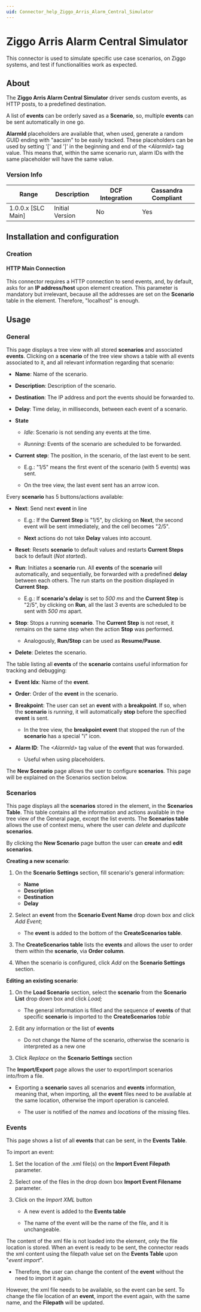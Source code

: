```yaml
---
uid: Connector_help_Ziggo_Arris_Alarm_Central_Simulator
---
```


# Ziggo Arris Alarm Central Simulator

This connector is used to simulate specific use case scenarios, on Ziggo systems, and test if functionalities work as expected.

## About

The **Ziggo Arris Alarm Central Simulator** driver sends custom events, as HTTP posts, to a predefined destination.

A list of **events** can be orderly saved as a **Scenario**, so, multiple **events** can be sent automatically in one go.

**AlarmId** placeholders are available that, when used, generate a random GUID ending with "aacsim" to be easily tracked. These placeholders can be used by setting '\[' and '\]' in the beginning and end of the *\<AlarmId\>* tag value. This means that, within the same scenario run, alarm IDs with the same placeholder will have the same value.

### Version Info

| Range | Description | DCF Integration | Cassandra Compliant |
|----------------------|-----------------|---------------------|-------------------------|
| 1.0.0.x \[SLC Main\] | Initial Version | No                  | Yes                     |

## Installation and configuration

### Creation

#### HTTP Main Connection

This connector requires a HTTP connection to send events, and, by default, asks for an **IP address/host** upon element creation. This parameter is mandatory but irrelevant, because all the addresses are set on the **Scenario** table in the element. Therefore, "localhost" is enough.

## Usage

### General

This page displays a tree view with all stored **scenarios** and associated **events**. Clicking on a **scenario** of the tree view shows a table with all events associated to it, and all relevant information regarding that scenario:

- **Name**: Name of the scenario.

- **Description**: Description of the scenario.

- **Destination**: The IP address and port the events should be forwarded to.

- **Delay**: Time delay, in milliseconds, between each event of a scenario.

- **State**

  - *Idle*: Scenario is not sending any events at the time.

  - *Running*: Events of the scenario are scheduled to be forwarded.

- **Current** **step**: The position, in the scenario, of the last event to be sent.

  - E.g.: "1/5" means the first event of the scenario (with 5 events) was sent.

  - On the tree view, the last event sent has an arrow icon.

Every **scenario** has 5 buttons/actions available:

- **Next**: Send next **event** in line

  - E.g.: If the **Current Step** is "1/5", by clicking on **Next**, the second event will be sent immediately, and the cell becomes "2/5".

  - **Next** actions do not take **Delay** values into account.

- **Reset**: Resets **scenario** to default values and restarts **Current Steps** back to default (*Not started*).

- **Run**: Initiates a **scenario** run. All **events** of the **scenario** will automatically, and sequentially, be forwarded with a predefined **delay** between each others. The run starts on the position displayed in **Current Step**.

  - E.g.: If **scenario's delay** is set to *500 ms* and the **Current Step** is "2/5", by clicking on **Run**, all the last 3 events are scheduled to be sent with *500 ms* apart.

- **Stop**: Stops a running **scenario**. The **Current Step** is not reset, it remains on the same step when the action **Stop** was performed.

  - Analogously, **Run/Stop** can be used as **Resume/Pause**.

- **Delete**: Deletes the scenario.

The table listing all **events** of the **scenario** contains useful information for tracking and debugging:

- **Event Idx**: Name of the **event**.

- **Order**: Order of the **event** in the scenario.

- **Breakpoint**: The user can set an **event** with a **breakpoint**. If so, when the **scenario** is *running*, it will automatically **stop** before the specified **event** is sent.

  - In the tree view, the **breakpoint event** that stopped the run of the **scenario** has a special "i" icon.

- **Alarm ID**: The *\<AlarmId\>* tag value of the **event** that was forwarded.

  - Useful when using placeholders.

The **New Scenario** page allows the user to configure **scenarios**. This page will be explained on the Scenarios section below.

### Scenarios

This page displays all the **scenarios** stored in the element, in the **Scenarios Table**. This table contains all the information and actions available in the tree view of the General page, except the list events. The **Scenarios table** allows the use of context menu, where the user can *delete* and *duplicate* **scenarios**.

By clicking the **New Scenario** page button the user can **create** and **edit** **scenarios**.

**Creating a new scenario**:

1. On the **Scenario Settings** section, fill scenario's general information:

   - **Name**
   - **Description**
   - **Destination**
   - **Delay**

1. Select an **event** from the **Scenario Event Name** drop down box and click *Add Event*;

   - The **event** is added to the bottom of the **CreateScenarios table**.

1. The **CreateScenarios table** lists the **events** and allows the user to order them within the **scenario**, via **Order column**.

1. When the scenario is configured, click *Add* on the **Scenario Settings** section.

**Editing an existing scenario**:

1. On the **Load Scenario** section, select the **scenario** from the **Scenario List** drop down box and click *Load;*

   - The general information is filled and the sequence of **events** of that specific **scenario** is imported to the **CreateScenarios** *table*

1. Edit any information or the list of **events**

   - Do not change the Name of the scenario, otherwise the scenario is interpreted as a new one

1. Click *Replace* on the **Scenario Settings** section

The **Import/Export** page allows the user to export/import scenarios into/from a file.

- Exporting a **scenario** saves all scenarios and **events** information, meaning that, when importing, all the **event** files need to be available at the same location, otherwise the import operation is canceled.

  - The user is notified of the *names* and *locations* of the missing files.

### Events

This page shows a list of all **events** that can be sent, in the **Events Table**.

To import an event:

1. Set the location of the .xml file(s) on the **Import Event Filepath** parameter.

1. Select one of the files in the drop down box **Import Event Filename** parameter.

1. Click on the *Import XML* button

   - A new event is added to the **Events table**

   - The name of the event will be the name of the file, and it is unchangeable.

The content of the xml file is not loaded into the element, only the file location is stored. When an event is ready to be sent, the connector reads the xml content using the filepath value set on the **Events Table** upon "*event import*".

- Therefore, the user can change the content of the **event** without the need to import it again.

However, the xml file needs to be available, so the event can be sent. To change the file location of an **event**, import the event again, with the same name, and the **Filepath** will be updated.
